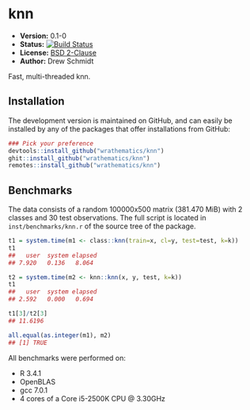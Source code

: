# knn

* **Version:** 0.1-0
* **Status:** [![Build Status](https://travis-ci.org/wrathematics/knn.png)](https://travis-ci.org/wrathematics/knn)
* **License:** [BSD 2-Clause](http://opensource.org/licenses/BSD-2-Clause)
* **Author:** Drew Schmidt


Fast, multi-threaded knn.



## Installation

<!-- To install the R package, run:

```r
install.packages("coop")
``` -->

The development version is maintained on GitHub, and can easily be installed by any of the packages that offer installations from GitHub:

```r
### Pick your preference
devtools::install_github("wrathematics/knn")
ghit::install_github("wrathematics/knn")
remotes::install_github("wrathematics/knn")
```



## Benchmarks

The data consists of a random 100000x500 matrix (381.470 MiB) with 2 classes and 30 test observations.  The full script is located in `inst/benchmarks/knn.r` of the source tree of the package.


```r
t1 = system.time(m1 <- class::knn(train=x, cl=y, test=test, k=k))
t1
##   user  system elapsed 
## 7.920   0.136   8.064 

t2 = system.time(m2 <- knn::knn(x, y, test, k=k))
t1
##   user  system elapsed 
## 2.592   0.000   0.694 

t1[3]/t2[3]
## 11.6196 

all.equal(as.integer(m1), m2)
## [1] TRUE
```

All benchmarks were performed on:

* R 3.4.1
* OpenBLAS
* gcc 7.0.1
* 4 cores of a Core i5-2500K CPU @ 3.30GHz
